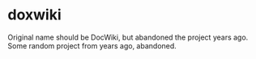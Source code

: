 # doxwiki
Original name should be DocWiki, but abandoned the project years ago. 
Some random project from years ago, abandoned.
